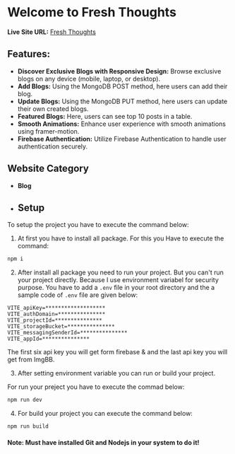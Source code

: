 
# Welcome to Fresh Thoughts

**Live Site URL:** [Fresh Thoughts](https://fresh-thoughts-12a68.web.app)


## Features:

- **Discover Exclusive Blogs with Responsive Design:** Browse exclusive blogs on any device (mobile, laptop, or desktop).
- **Add Blogs:** Using the MongoDB POST method, here users can add their blog.
- **Update Blogs:** Using the MongoDB PUT method, here users can update their own created blogs.
- **Featured Blogs:** Here, users can see top 10 posts in a table.
- **Smooth Animations:** Enhance user experience with smooth animations using framer-motion.
- **Firebase Authentication:** Utilize Firebase Authentication to handle user authentication securely.


## Website Category

- **Blog**

- ## Setup

To setup the project you have to execute the command below:

1. At first you have to install all package. For this you Have to execute the command:

```sh
npm i
```

2. After install all package you need to run your project. But you can't run your project directly. Because I use environment variabel for security purpose. You have to add a `.env` file in your root directory and the a sample code of `.env` file are given below:

```.env
VITE_apiKey=*******************
VITE_authDomain=***************
VITE_projectId=***************
VITE_storageBucket=***************
VITE_messagingSenderId=***************
VITE_appId=***************
```

The first six api key you will get form firebase & and the last api key you will get from ImgBB.

3. After setting environment variable you can run or build your project.

For run your preject you have to execute the commad below:

```sh
npm run dev
```

4. For build your project you can execute the command below:

```sh
npm run build
```

#### Note: Must have installed Git and Nodejs in your system to do it!
